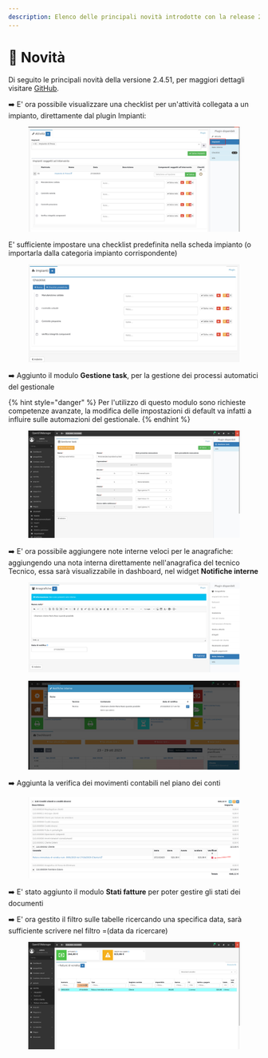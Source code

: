 ```yaml
---
description: Elenco delle principali novità introdotte con la release 2.4.51.
---
```


# 📣 Novità

Di seguito le principali novità della versione 2.4.51, per maggiori dettagli visitare [GitHub](https://github.com/devcode-it/openstamanager).

➡️ E' ora possibile visualizzare una checklist per un'attività collegata a un impianto, direttamente dal plugin Impianti:

<figure><img src=".gitbook/assets/immagine (676).png" alt=""><figcaption></figcaption></figure>

E' sufficiente impostare una checklist predefinita nella scheda impianto (o importarla dalla categoria impianto corrispondente)

<figure><img src=".gitbook/assets/immagine (674).png" alt=""><figcaption></figcaption></figure>

➡️ Aggiunto il modulo **Gestione task**, per la gestione dei processi automatici del gestionale

{% hint style="danger" %}
Per l'utilizzo di questo modulo sono richieste competenze avanzate, la modifica delle impostazioni di default va infatti a influire sulle automazioni del gestionale.
{% endhint %}

<figure><img src=".gitbook/assets/immagine (677).png" alt=""><figcaption></figcaption></figure>

➡️ E' ora possibile aggiungere note interne veloci per le anagrafiche: aggiungendo una nota interna direttamente nell'anagrafica del tecnico Tecnico, essa sarà visualizzabile in dashboard, nel widget **Notifiche interne**

<figure><img src=".gitbook/assets/immagine (678).png" alt=""><figcaption></figcaption></figure>

<figure><img src=".gitbook/assets/immagine (680).png" alt=""><figcaption></figcaption></figure>

➡️ Aggiunta la verifica dei movimenti contabili nel piano dei conti

<figure><img src=".gitbook/assets/immagine (681).png" alt=""><figcaption></figcaption></figure>

➡️ E' stato aggiunto il modulo **Stati fatture** per poter gestire gli stati dei documenti

➡️ E' ora gestito il filtro sulle tabelle ricercando una specifica data, sarà sufficiente scrivere nel filtro =(data da ricercare)

<figure><img src=".gitbook/assets/immagine (684).png" alt=""><figcaption></figcaption></figure>

